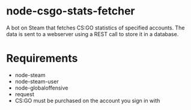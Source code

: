 # node-csgo-stats-fetcher
A bot on Steam that fetches CS:GO statistics of specified accounts. 
The data is sent to a webserver using a REST call to store it in a database.

# Requirements
* node-steam
* node-steam-user
* node-globaloffensive
* request
* CS:GO must be purchased on the account you sign in with
